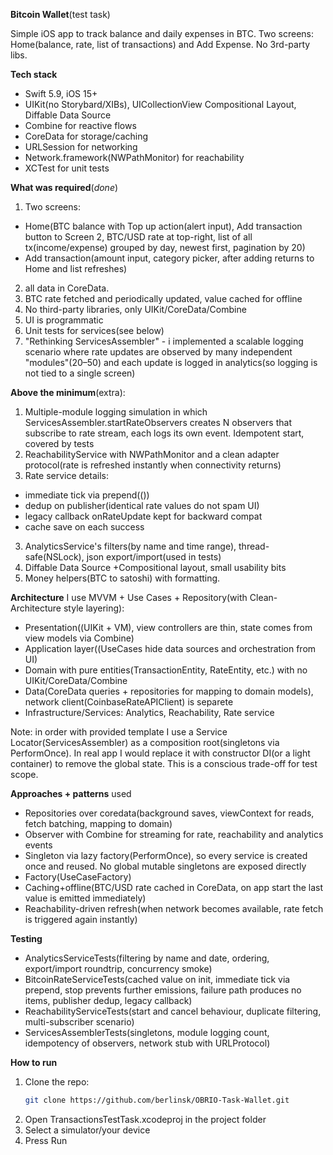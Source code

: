 **Bitcoin Wallet**(test task)

Simple iOS app to track balance and daily expenses in BTC. Two screens: Home(balance, rate, list of transactions) and Add Expense. No 3rd-party libs.

**Tech stack**
- Swift 5.9, iOS 15+
- UIKit(no Storybard/XIBs), UICollectionView Compositional Layout, Diffable Data Source
- Combine for reactive flows
- CoreData for storage/caching
- URLSession for networking
- Network.framework(NWPathMonitor) for reachability
- XCTest for unit tests

**What was required**(_done_)
1. Two screens:
- Home(BTC balance with Top up action(alert input), Add transaction button to Screen 2, BTC/USD rate at top-right, list of all tx(income/expense) grouped by day, newest first, pagination by 20)
- Add transaction(amount input, category picker, after adding returns to Home and list refreshes)
2. all data in CoreData.
3. BTC rate fetched and periodically updated, value cached for offline
4. No third-party libraries, only UIKit/CoreData/Combine
5. UI is programmatic
6. Unit tests for services(see below)
7. "Rethinking ServicesAssembler" - i implemented a scalable logging scenario where rate updates are observed by many independent "modules"(20–50) and each update is logged in analytics(so logging is not tied to a single screen)

**Above the minimum**(extra):
1. Multiple-module logging simulation in which ServicesAssembler.startRateObservers creates N observers that subscribe to rate stream, each logs its own event. Idempotent start, covered by tests
2. ReachabilityService with NWPathMonitor and a clean adapter protocol(rate is refreshed instantly when connectivity returns)
3. Rate service details:
- immediate tick via prepend(())
- dedup on publisher(identical rate values do not spam UI)
- legacy callback onRateUpdate kept for backward compat
- cache save on each success
3. AnalyticsService's filters(by name and time range), thread-safe(NSLock), json export/import(used in tests)
4. Diffable Data Source +Compositional layout, small usability bits
5. Money helpers(BTC to satoshi) with formatting.

**Architecture**
I use MVVM + Use Cases + Repository(with Clean-Architecture style layering):
- Presentation((UIKit + VM), view controllers are thin, state comes from view models via Combine)
- Application layer((UseCases hide data sources and orchestration from UI)
- Domain with pure entities(TransactionEntity, RateEntity, etc.) with no UIKit/CoreData/Combine
- Data(CoreData queries + repositories for mapping to domain models), network client(CoinbaseRateAPIClient) is separete
- Infrastructure/Services: Analytics, Reachability, Rate service

Note: in order with provided template I use a Service Locator(ServicesAssembler) as a composition root(singletons via PerformOnce). In real app I would replace it with constructor DI(or a light container) to remove the global state. This is a conscious trade-off for test scope.

**Approaches + patterns** used
- Repositories over coredata(background saves, viewContext for reads, fetch batching, mapping to domain)
- Observer with Combine for streaming for rate, reachability and analytics events
- Singleton via lazy factory(PerformOnce<T>), so every service is created once and reused. No global mutable singletons are exposed directly
- Factory(UseCaseFactory)
- Caching+offline(BTC/USD rate cached in CoreData, on app start the last value is emitted immediately)
- Reachability-driven refresh(when network becomes available, rate fetch is triggered again instantly)

**Testing**
- AnalyticsServiceTests(filtering by name and date, ordering, export/import roundtrip, concurrency smoke)
- BitcoinRateServiceTests(cached value on init, immediate tick via prepend, stop prevents further emissions, failure path produces no items, publisher dedup, legacy callback)
- ReachabilityServiceTests(start and cancel behaviour, duplicate filtering, multi-subscriber scenario)
- ServicesAssemblerTests(singletons, module logging count, idempotency of observers, network stub with URLProtocol)

**How to run**
1. Clone the repo:
   ```bash
   git clone https://github.com/berlinsk/OBRIO-Task-Wallet.git
2. Open TransactionsTestTask.xcodeproj in the project folder
3. Select a simulator/your device
4. Press Run
